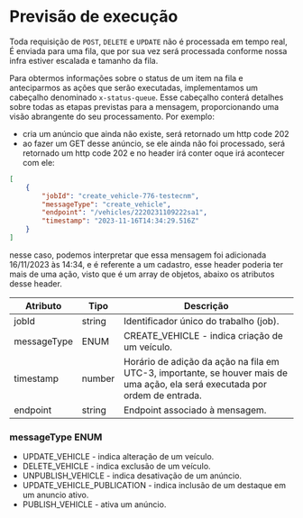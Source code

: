 # Previsão de execução

Toda requisição de `POST`, `DELETE` e `UPDATE` não é processada em tempo real, É enviada para uma fila, que por sua vez será processada conforme nossa infra estiver escalada e tamanho da fila. 

Para obtermos informações sobre o status de um item na fila e anteciparmos as ações que serão executadas, implementamos um cabeçalho denominado `x-status-queue`. Esse cabeçalho conterá detalhes sobre todas as etapas previstas para a mensagem, proporcionando uma visão abrangente do seu processamento. Por exemplo:

- cria um anúncio que ainda não existe, será retornado um http code 202
- ao fazer um GET desse anúncio, se ele ainda não foi processado, será retornado um http code 202 e no header irá conter oque irá acontecer com ele:

```json
[
    {
        "jobId": "create_vehicle-776-testecnm",
        "messageType": "create_vehicle",
        "endpoint": "/vehicles/2220231109222sa1",
        "timestamp": "2023-11-16T14:34:29.516Z"
    }
]
```

nesse caso, podemos interpretar que essa mensagem foi adicionada 16/11/2023 às 14:34,  e é referente a um cadastro, esse header poderia ter mais de uma ação, visto que é um array de objetos, abaixo os atributos desse header.

| Atributo | Tipo | Descrição |
| --- | --- | --- |
| jobId | string | Identificador único do trabalho (job). |
| messageType | ENUM | CREATE_VEHICLE - indica criação de um veículo.
| timestamp | number | Horário de adição da ação na fila em UTC-3, importante, se houver mais de uma ação, ela será executada por ordem de entrada. |
| endpoint | string | Endpoint associado à mensagem. |

### messageType ENUM 
- UPDATE_VEHICLE - indica alteração de um veículo.
- DELETE_VEHICLE - indica exclusão de um veículo.
- UNPUBLISH_VEHICLE - indica desativação de um anúncio.
- UPDATE_VEHICLE_PUBLICATION - indica inclusão de um destaque em um anuncio ativo.
- PUBLISH_VEHICLE - ativa um anúncio.